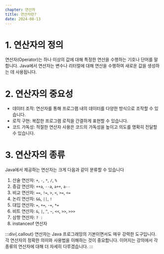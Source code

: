 ```yaml
---
chapter: 연산자
title: 연산자란?
date: 2024-08-13
---
```

# 1. 연산자의 정의
연산자(Operator)는 하나 이상의 값에 대해 특정한 연산을 수행하는 기호나 단어를 말합니다. Java에서 연산자는 변수나 리터럴에 대해 연산을 수행하여 새로운 값을 생성하는 데 사용됩니다.

# 2. 연산자의 중요성
- 데이터 조작: 연산자를 통해 프로그램 내의 데이터를 다양한 방식으로 조작할 수 있습니다.
- 로직 구현: 복잡한 프로그램 로직을 간결하게 표현할 수 있습니다.
- 코드 가독성: 적절한 연산자 사용은 코드의 가독성을 높이고 의도를 명확히 전달할 수 있습니다.

# 3. 연산자의 종류
Java에서 제공하는 연산자는 크게 다음과 같이 분류할 수 있습니다

1. 산술 연산자: `+`, `-`, `*`, `/`, `%`
2. 증감 연산자: `++a`, `--a`, `a++`, `a--`
3. 비교 연산자: `==`, `!=`, `>`, `<`, `>=`, `<=`
4. 논리 연산자: `&&`, `||`, `!`
5. 대입 연산자: `=`, `+=`, `-=`, `*=`
6. 비트 연산자: `&`, `|`, `^`, `~`, `<<`, `>>`, `>>>`
7. 삼항 연산자: `? :`
8. instanceof 연산자

:::div{.callout}
연산자는 Java 프로그래밍의 기본이면서도 매우 강력한 도구입니다. 각 연산자의 정확한 의미와 사용법을 이해하는 것이 중요합니다. 이어지는 강의에서 각 종류의 연산자에 대해 더 자세히 다루겠습니다.
:::